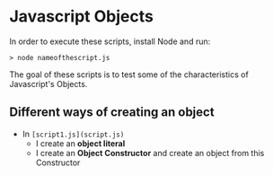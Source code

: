 # Javascript Objects

In order to execute these scripts, install Node and run:

    > node nameofthescript.js

The goal of these scripts is to test some of the characteristics of Javascript's Objects.

## Different ways of creating an object

* In `[script1.js](script.js)`
  * I create an **object literal** 
  * I create an **Object Constructor** and create an object from this Constructor
